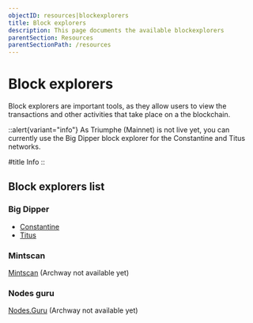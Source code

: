 ```yaml
---
objectID: resources|blockexplorers
title: Block explorers
description: This page documents the available blockexplorers
parentSection: Resources
parentSectionPath: /resources
---
```


# Block explorers

Block explorers are important tools, as they allow users to view the transactions and other activities that take place on a the blockchain.

::alert{variant="info"}
As Triumphe (Mainnet) is not live yet, you can currently use the Big Dipper block explorer for the Constantine and Titus networks.

#title
Info
::

## Block explorers list

### Big Dipper
- <a href="https://explorer.titus-1.archway.tech">Constantine</a>
- <a href="https://api.titus-1.archway.tech" target="_blank">Titus</a>


### Mintscan
<a href="https://hub.mintscan.io/chains/overview" target="_blank">Mintscan</a> (Archway not available yet)

### Nodes guru

<a href="https://explorers.guru/" target="_blank">Nodes.Guru</a> (Archway not available yet)
